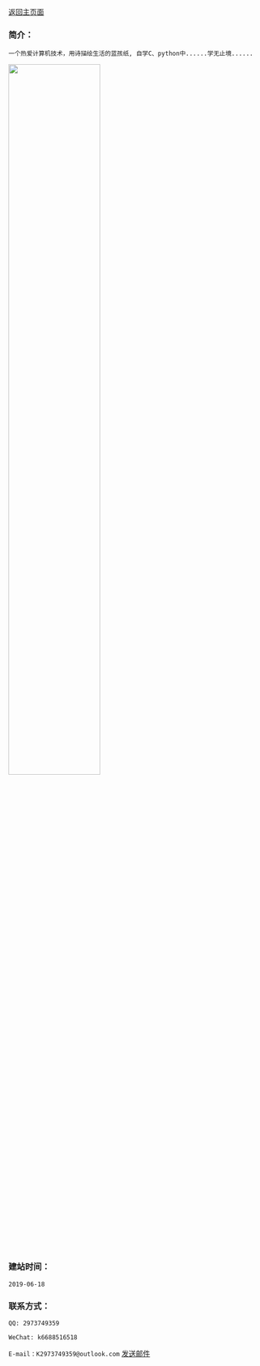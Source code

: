 [返回主页面](https://kxy0618.top/YANG-ZI/)


### 简介：

```一个热爱计算机技术，用诗描绘生活的蓝孩纸, 自学C、python中......学无止境......```

<img src="https://user-images.githubusercontent.com/59243825/123512226-dcb35980-d6b8-11eb-9f27-591ba2d8fdc4.jpg" width="60%"  height="60%" >

### 建站时间：

```2019-06-18```

### 联系方式：

 ```QQ: 2973749359```
  
 ```WeChat: k6688516518```                
  
 ```E-mail：K2973749359@outlook.com```   <a  href="mailto: K2973749359@outlook.com">发送邮件</a>     

